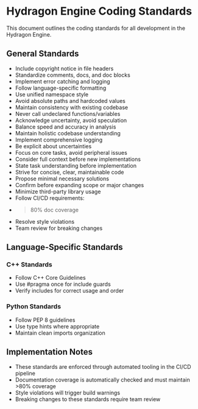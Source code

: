 # Hydragon Engine Coding Standards

This document outlines the coding standards for all development in the Hydragon Engine.

## General Standards

- Include copyright notice in file headers
- Standardize comments, docs, and doc blocks
- Implement error catching and logging
- Follow language-specific formatting
- Use unified namespace style
- Avoid absolute paths and hardcoded values
- Maintain consistency with existing codebase
- Never call undeclared functions/variables
- Acknowledge uncertainty, avoid speculation
- Balance speed and accuracy in analysis
- Maintain holistic codebase understanding
- Implement comprehensive logging
- Be explicit about uncertainties
- Focus on core tasks, avoid peripheral issues
- Consider full context before new implementations
- State task understanding before implementation
- Strive for concise, clear, maintainable code
- Propose minimal necessary solutions
- Confirm before expanding scope or major changes
- Minimize third-party library usage
- Follow CI/CD requirements:
- >80% doc coverage
- Resolve style violations
- Team review for breaking changes


## Language-Specific Standards

### C++ Standards

- Follow C++ Core Guidelines
- Use #pragma once for include guards
- Verify includes for correct usage and order


### Python Standards

- Follow PEP 8 guidelines
- Use type hints where appropriate
- Maintain clean imports organization


## Implementation Notes

- These standards are enforced through automated tooling in the CI/CD pipeline
- Documentation coverage is automatically checked and must maintain >80% coverage
- Style violations will trigger build warnings
- Breaking changes to these standards require team review
